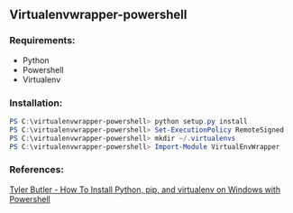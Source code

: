 ## Virtualenvwrapper-powershell

### Requirements:

* Python
* Powershell
* Virtualenv

### Installation:

```powershell
PS C:\virtualenvwrapper-powershell> python setup.py install
PS C:\virtualenvwrapper-powershell> Set-ExecutionPolicy RemoteSigned
PS C:\virtualenvwrapper-powershell> mkdir ~/.virtualenvs
PS C:\virtualenvwrapper-powershell> Import-Module VirtualEnvWrapper
```

### References:

[Tyler Butler - How To Install Python, pip, and virtualenv on Windows with Powershell](http://www.tylerbutler.com/2012/05/how-to-install-python-pip-and-virtualenv-on-windows-with-powershell/)

